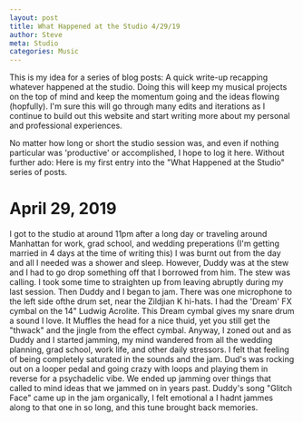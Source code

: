 ```yaml
---
layout: post
title: What Happened at the Studio 4/29/19
author: Steve
meta: Studio
categories: Music
---
```

<!-- # What Happened at the Studio - April 29th 2019 -->    
This is my idea for a series of blog posts: A quick write-up recapping whatever happened at the studio. Doing this will keep my musical projects on the top of mind and keep the momentum going and the ideas flowing (hopfully). I'm sure this will go through many edits and iterations as I continue to build out this website and start writing more about my personal and professional experiences. 

No matter how long or short the studio session was, and even if nothing particular was 'productive' or accomplished, I hope to log it here. Without further ado: Here is my first entry into the "What Happened at the Studio" series of posts. 

# April 29, 2019 
I got to the studio at around 11pm after a long day or traveling around Manhattan for work, grad school, and wedding preperations (I'm getting married in 4 days at the time of writing this) I was burnt out from the day and all I needed was a shower and sleep. However, Duddy was at the stew and I had to go drop something off that I borrowed from him. The stew was calling. I took some time to straighten up from leaving abruptly during my last session. Then Duddy and I began to jam. There was one microphone to the left side ofthe drum set, near the Zildjian K hi-hats. I had the 'Dream' FX cymbal on the 14" Ludwig Acrolite. This Dream cymbal gives my snare drum a sound I love. It Muffles the head for a nice thuid, yet you still get the "thwack" and the jingle from the effect cymbal. 
Anyway, I zoned out and as Duddy and I started jamming, my mind wandered from all the wedding planning, grad school, work life, and other daily stressors. I felt that feeling of being completely saturated in the sounds and the jam. Dud's was rocking out on a looper pedal and going crazy with loops and playing them in reverse for a psychadelic vibe. We ended up jamming over things that called to mind ideas that we jammed on in years past. Duddy's song "Glitch Face" came up in the jam organically, I felt emotional a I hadnt jammes along to that one in so long, and this tune brought back memories.            
